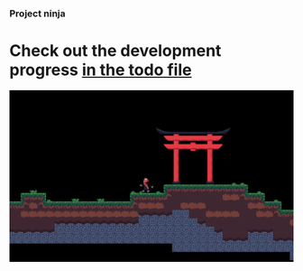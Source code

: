 ### Project ninja

# Check out the development progress [in the todo file](TODO.md)

<img src="./example1.png"/>

